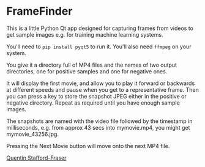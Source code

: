 # FrameFinder

This is a little Python Qt app designed for capturing frames from videos to get sample images e.g. for training machine learning systems.

You'll need to `pip install pyqt5` to run it.  You'll also need `ffmpeg` on your system.

You give it a directory full of MP4 files and the names of two output directories, one for positive samples and one for negative ones. 

It will display the first movie, and allow you to play it forward or backwards at different speeds and pause when you get to a representative frame.  Then you can press a key to store the snapshot JPEG either in the positive or negative directory.  Repeat as required until you have enough sample images.

The snapshots are named with the video file followed by the timestamp in milliseconds, e.g. from approx 43 secs into mymovie.mp4, you might get mymovie_43256.jpg.

Pressing the Next Movie button will move onto the next MP4 file.


[Quentin Stafford-Fraser](http://quentinsf.com)
